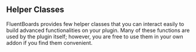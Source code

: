 ## Helper Classes

FluentBoards provides few helper classes that you can interact easily to build advanced functionalities on your plugin.
Many of these functions are used by the plugin itself; however, you are free to use them in your own addon if you find them convenient.


